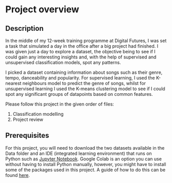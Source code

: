 # Project overview

## Description 

In the middle of my 12-week training programme at Digital Futures, I was set a task that simulated a day in the office after a big project had finished. I was given just a day to explore a dataset, the objective being to see if I could gain any interesting insights and, with the help of supervised and unsupervised classification models, spot any patterns.

I picked a dataset containing information about songs such as their genre, tempo, danceability and popularity. For supervised learning, I used the K-nearest neighbours model to predict the genre of songs, whilst for unsupervised learning I used the K-means clustering model to see if I could spot any significant groups of datapoints based on common features. 

Please follow this project in the given order of files:

<ol>
    <li>Classification modelling</li>
    <li>Project review</li>
</ol>

## Prerequisites

For this project, you will need to download the two datasets available in the Data folder and an IDE (integrated learning environment) that runs on Python such as <a href='https://noteable.io/jupyter-notebook/install-jupyter-notebook/'>Jupyter Notebook</a>. Google Colab is an option you can use without having to install Python manually, however, you might have to install some of the packages used in this project. A guide of how to do this can be found <a href='https://saturncloud.io/blog/how-to-install-python-packages-in-googles-colab/#:~:text=With%20Colab%2C%20you%20can%20run,how%20to%20install%20Python%20packages.'>here</a>.
